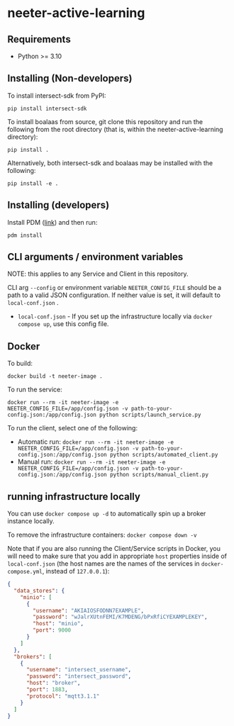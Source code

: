 # neeter-active-learning

## Requirements

- Python >= 3.10

## Installing (Non-developers)

To install intersect-sdk from PyPI:

`pip install intersect-sdk`

To install boalaas from source, git clone this repository and run the following from the root directory (that is, within the neeter-active-learning directory):

`pip install .`

Alternatively, both intersect-sdk and boalaas may be installed with the following:

`pip install -e .`

## Installing (developers)

Install PDM ([link](https://pdm-project.org/en/latest/#installation)) and then run:

`pdm install`

## CLI arguments / environment variables

NOTE: this applies to any Service and Client in this repository.

CLI arg `--config` or environment variable `NEETER_CONFIG_FILE` should be a path to a valid JSON configuration. If neither value is set, it will default to `local-conf.json` .

- `local-conf.json` - If you set up the infrastructure locally via `docker compose up`, use this config file.

## Docker

To build:

`docker build -t neeter-image .`

To run the service:

`docker run --rm -it neeter-image -e NEETER_CONFIG_FILE=/app/config.json -v path-to-your-config.json:/app/config.json python scripts/launch_service.py`

To run the client, select one of the following:

- Automatic run: `docker run --rm -it neeter-image -e NEETER_CONFIG_FILE=/app/config.json -v path-to-your-config.json:/app/config.json python scripts/automated_client.py`
- Manual run: `docker run --rm -it neeter-image -e NEETER_CONFIG_FILE=/app/config.json -v path-to-your-config.json:/app/config.json python scripts/manual_client.py`

## running infrastructure locally

You can use `docker compose up -d` to automatically spin up a broker instance locally.

To remove the infrastructure containers: `docker compose down -v`

Note that if you are also running the Client/Service scripts in Docker, you will need to make sure that you add in appropriate `host` properties inside of `local-conf.json` (the host names are the names of the services in `docker-compose.yml`, instead of `127.0.0.1`):

```json
{
  "data_stores": {
    "minio": [
      {
        "username": "AKIAIOSFODNN7EXAMPLE",
        "password": "wJalrXUtnFEMI/K7MDENG/bPxRfiCYEXAMPLEKEY",
        "host": "minio",
        "port": 9000
      }
    ]
  },
  "brokers": [
    {
      "username": "intersect_username",
      "password": "intersect_password",
      "host": "broker",
      "port": 1883,
      "protocol": "mqtt3.1.1"
    }
  ]
}

```

